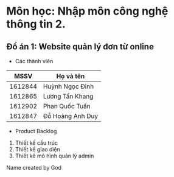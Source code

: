 # Môn học: Nhập môn công nghệ thông tin 2.
## Đồ án 1: Website quản lý đơn từ online
* Các thành viên


MSSV | Họ và tên
------------ | -------------
1612844 | Huỳnh Ngọc Đỉnh
1612865 | Lương Tấn Khang
1612902 | Phan Quốc Tuấn
1612847 | Đỗ Hoàng Anh Duy


* Product Backlog

1. Thiết kế cấu trúc
2. Thiết kế giao diện
3. Thiết kế mô hình quản lý admin

Name created by God
